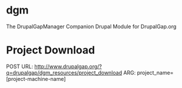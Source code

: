 dgm
===

The DrupalGapManager Companion Drupal Module for DrupalGap.org

Project Download
================
POST
URL: http://www.drupalgap.org/?q=drupalgap/dgm_resources/project_download
ARG: project_name=[project-machine-name]

